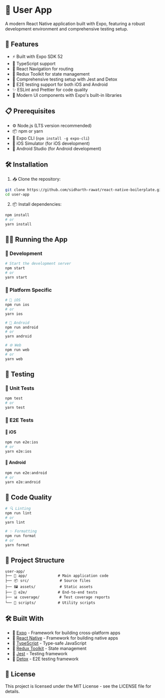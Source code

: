 # 📱 User App

A modern React Native application built with Expo, featuring a robust development environment and comprehensive testing setup.

## 🚀 Features

- ⚡ Built with Expo SDK 52
- 📘 TypeScript support
- 🧭 React Navigation for routing
- 🔄 Redux Toolkit for state management
- 🧪 Comprehensive testing setup with Jest and Detox
- 📱 E2E testing support for both iOS and Android
- ✨ ESLint and Prettier for code quality
- 🎨 Modern UI components with Expo's built-in libraries

## 📋 Prerequisites

- ⚙️ Node.js (LTS version recommended)
- 📦 npm or yarn
- 🔧 Expo CLI (`npm install -g expo-cli`)
- 🍎 iOS Simulator (for iOS development)
- 🤖 Android Studio (for Android development)

## 🛠️ Installation

1. 📥 Clone the repository:
```bash
git clone https://github.com/sidharth-rawat/react-native-boilerplate.git
cd user-app
```

2. 📦 Install dependencies:
```bash
npm install
# or
yarn install
```

## 🏃‍♂️ Running the App

### 🚀 Development

```bash
# Start the development server
npm start
# or
yarn start
```

### 📱 Platform Specific

```bash
# 🍎 iOS
npm run ios
# or
yarn ios

# 🤖 Android
npm run android
# or
yarn android

# 🌐 Web
npm run web
# or
yarn web
```

## 🧪 Testing

### 🔬 Unit Tests
```bash
npm test
# or
yarn test
```

### 📱 E2E Tests

#### 🍎 iOS
```bash
npm run e2e:ios
# or
yarn e2e:ios
```

#### 🤖 Android
```bash
npm run e2e:android
# or
yarn e2e:android
```

## 🧹 Code Quality

```bash
# 🔍 Linting
npm run lint
# or
yarn lint

# ✨ Formatting
npm run format
# or
yarn format
```

## 📁 Project Structure

```
user-app/
├── 📱 app/              # Main application code
├── 📦 src/              # Source files
├── 🖼️ assets/           # Static assets
├── 🧪 e2e/              # End-to-end tests
├── 📊 coverage/         # Test coverage reports
└── 🔧 scripts/          # Utility scripts
```

## 🛠️ Built With

- 🚀 [Expo](https://expo.dev/) - Framework for building cross-platform apps
- 📱 [React Native](https://reactnative.dev/) - Framework for building native apps
- 📘 [TypeScript](https://www.typescriptlang.org/) - Type-safe JavaScript
- 🔄 [Redux Toolkit](https://redux-toolkit.js.org/) - State management
- 🧪 [Jest](https://jestjs.io/) - Testing framework
- 📱 [Detox](https://github.com/wix/Detox) - E2E testing framework

## 📝 License

This project is licensed under the MIT License - see the LICENSE file for details.
